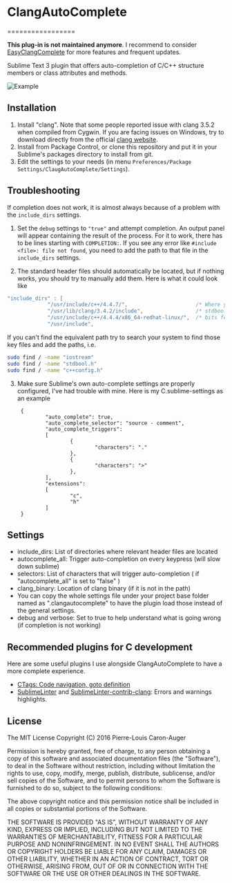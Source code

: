 # ClangAutoComplete
=================

**This plug-in is not maintained anymore**. 
I recommend to consider [EasyClangComplete](https://packagecontrol.io/packages/EasyClangComplete) for more features and frequent updates.

Sublime Text 3 plugin that offers auto-completion of C/C++ structure members or class attributes and methods.

![Example](example.png)

## Installation

1. Install "clang". Note that some people reported issue with clang 3.5.2 when compiled from Cygwin. If you are facing issues on Windows, try to download directly from the official [clang website](http://llvm.org/releases/download.html).
2. Install from Package Control, or clone this repository and put it in your Sublime's packages directory to install from git.
3. Edit the settings to your needs (in menu `Preferences/Package Settings/ClaugAutoComplete/Settings`). 

## Troubleshooting
If completion does not work, it is almost always because of a problem with the `include_dirs` settings.

1. Set the `debug` settings to `"true"` and attempt completion. An output panel will appear containing the result of the process. For it to work, there has to be lines starting with `COMPLETION:`. If you see any error like `#include <file>: file not found`, you need to add the path to that file in the `include_dirs` settings.

2. The standard header files should automatically be located, but if nothing works, you should try to manually add them. Here is what it could look like
        
 ```C
 "include_dirs" : [
              "/usr/include/c++/4.4.7/",                      /* Where you find iostream, vector, etc. */
              "/usr/lib/clang/3.4.2/include",                 /* stdbool, etc */
              "/usr/include/c++/4.4.4/x86_64-redhat-linux/",  /* bits folder */
              "/usr/include",
 ```
 
 If you can't find the equivalent path try to search your system to find those key files and add the paths, i.e.
 
 ```bash
sudo find / -name "iostream"
sudo find / -name "stdbool.h"
sudo find / -name "c++config.h"
 ```
        
3. Make sure Sublime's own auto-complete settings are properly configured, I've had trouble with mine.
Here is my C.sublime-settings as an example


        {
                "auto_complete": true,
                "auto_complete_selector": "source - comment",
                "auto_complete_triggers":
                [
                        {
                                "characters": "."
                        },
                        {
                                "characters": ">"
                        },
                ],
                "extensions":
                [
                        "c",
                        "h"
                ]
        }

## Settings

 - include_dirs: List of directories where relevant header files are located
 - autocomplete_all: Trigger auto-completion on every keypress (will slow down sublime)
 - selectors: List of characters that will trigger auto-completion ( if "autocomplete_all" is set to "false" )
 - clang_binary: Location of clang binary (if it is not in the path)
 - You can copy the whole settings file under your project base folder named as ".clangautocomplete" to have the plugin load those instead of the general settings.
 - debug and verbose: Set to true to help understand what is going wrong (if completion is not working)

## Recommended plugins for C development
Here are some useful plugins I use alongside ClangAutoComplete to have a more complete experience.
- [CTags: Code navigation, goto definition](https://packagecontrol.io/packages/CTags)
- [SublimeLinter](https://packagecontrol.io/packages/SublimeLinter) and [SublimeLinter-contrib-clang](https://packagecontrol.io/packages/SublimeLinter-contrib-clang): Errors and warnings highlights. 
 
## License
The MIT License
Copyright (C) 2016 Pierre-Louis Caron-Auger

Permission is hereby granted, free of charge, to any person obtaining a copy of this software and associated documentation files (the "Software"), to deal in the Software without restriction, including without limitation the rights to use, copy, modify, merge, publish, distribute, sublicense, and/or sell copies of the Software, and to permit persons to whom the Software is furnished to do so, subject to the following conditions:

The above copyright notice and this permission notice shall be included in all copies or substantial portions of the Software.

THE SOFTWARE IS PROVIDED "AS IS", WITHOUT WARRANTY OF ANY KIND, EXPRESS OR IMPLIED, INCLUDING BUT NOT LIMITED TO THE WARRANTIES OF MERCHANTABILITY, FITNESS FOR A PARTICULAR PURPOSE AND NONINFRINGEMENT. IN NO EVENT SHALL THE AUTHORS OR COPYRIGHT HOLDERS BE LIABLE FOR ANY CLAIM, DAMAGES OR OTHER LIABILITY, WHETHER IN AN ACTION OF CONTRACT, TORT OR OTHERWISE, ARISING FROM, OUT OF OR IN CONNECTION WITH THE SOFTWARE OR THE USE OR OTHER DEALINGS IN THE SOFTWARE.
